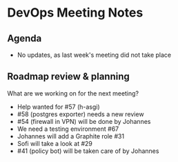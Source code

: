 # DevOps Meeting Notes

## Agenda

- No updates, as last week's meeting did not take place

## Roadmap review & planning

What are we working on for the next meeting?

- Help wanted for #57 (h-asgi)
- #58 (postgres exporter) needs a new review
- #54 (firewall in VPN) will be done by Johannes
- We need a testing environment #67
- Johannes will add a Graphite role #31
- Sofi will take a look at #29
- #41 (policy bot) will be taken care of by Johannes
